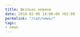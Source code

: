 ```yaml
---
title: Шкільні новини
date: 2018-02-06 14:00:00 +02:00
permalink: "/cat/news/"
tags:
- news
---
```

